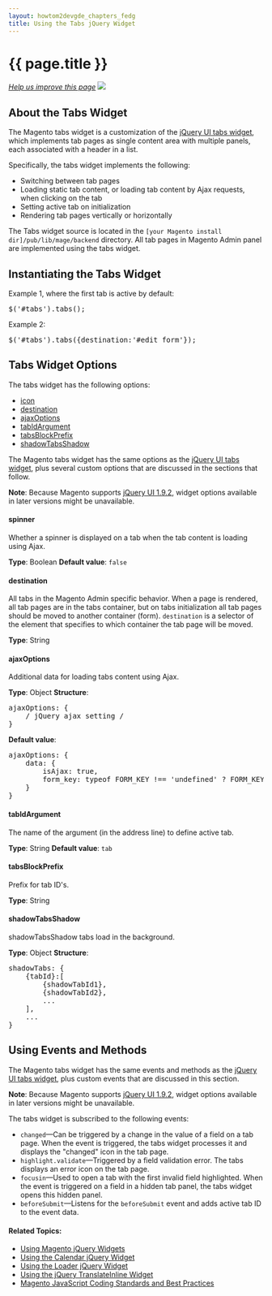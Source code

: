 ```yaml
---
layout: howtom2devgde_chapters_fedg
title: Using the Tabs jQuery Widget
---
```

 
<h1 id="fedg_jquery_tabs">{{ page.title }}</h1>

<p><a href="{{ site.githuburl }}guides/v1.0/m2fedg/javascript/jquery-plugin-tabs.md" target="_blank"><em>Help us improve this page</em></a>&nbsp;<img src="{{ site.baseurl }}common/images/newWindow.gif"/></p>

<h2 id="fedg_tabs-widget_overview">About the Tabs Widget</h2>

The Magento tabs widget is a customization of the <a href="http://api.jqueryui.com/tabs/" target="_blank">jQuery UI tabs widget</a>, which implements tab pages as single content area with multiple panels, each associated with a header in a list. 

Specifically, the tabs widget implements the following:

*	Switching between tab pages
*	Loading static tab content, or loading tab content by Ajax requests, when clicking on the tab
*	Setting active tab on initialization
*	Rendering tab pages vertically or horizontally

The Tabs widget source is located in the `[your Magento install dir]/pub/lib/mage/backend` directory. All tab pages in Magento Admin panel are implemented using the tabs widget.

<h2 id="fedg_tabs_init">Instantiating the Tabs Widget</h2>

Example 1, where the first tab is active by default:

<pre>$('#tabs').tabs();  </pre>
 
Example 2: 

<pre>$('#tabs').tabs({destination:'#edit_form'});  </pre>

<h2 id="fedg_tabs_options">Tabs Widget Options</h2>

The tabs widget has the following options:

*	<a href="#fedg_tabs_options-spinner">icon</a>
*	<a href="#fedg_tabs_options-destination">destination</a>
*	<a href="#fedg_tabs_options-ajaxOptions">ajaxOptions</a>
*	<a href="#fedg_tabs_options-tabIdArgument">tabIdArgument</a>
*	<a href="#fedg_tabs_options-tabsBlockPrefix">tabsBlockPrefix</a>
*	<a href="#fedg_tabs_options-shadowTabsShadow">shadowTabsShadow</a>

The Magento tabs widget has the same options as the <a href="http://api.jqueryui.com/tabs/" target="_blank">jQuery UI tabs widget</a>, plus several custom options that are discussed in the sections that follow.

**Note**: Because Magento supports <a href="http://blog.jqueryui.com/2012/11/jquery-ui-1-9-2/" target="_blank">jQuery UI 1.9.2</a>, widget options available in later versions might be unavailable.

<h4 id="fedg_tabs_options-spinner">spinner</h4>

Whether a spinner is displayed on a tab when the tab content is loading using Ajax. 

**Type**: Boolean 
**Default value**: `false`

<h4 id="fedg_tabs_options-destination">destination</h4>
 
All tabs in the Magento Admin specific behavior. When a page is rendered, all tab pages are in the tabs container, but on tabs initialization all tab pages should be moved to another container (form). `destination` is a selector of the element that specifies to which container the tab page will be moved. 

**Type**: String

<h4 id="fedg_tabs_options-ajaxOptions">ajaxOptions</h4>

Additional data for loading tabs content using Ajax. 

**Type**: Object 
**Structure**: 

<pre>ajaxOptions: { 
    / jQuery ajax setting / 
}</pre>

**Default value**: 

<pre>ajaxOptions: { 
    data: { 
        isAjax: true, 
        form_key: typeof FORM_KEY !== 'undefined' ? FORM_KEY : null 
    } 
}</pre>

<h4 id="fedg_tabs_options-tabIdArgument">tabIdArgument</h4>

The name of the argument (in the address line) to define active tab. 

**Type**: String 
**Default value**: `tab`

<h4 id="fedg_tabs_options-tabsBlockPrefix">tabsBlockPrefix</h4>

Prefix for tab ID's. 

**Type**: String

<h4 id="fedg_tabs_options-shadowTabsShadow">shadowTabsShadow</h4>

shadowTabsShadow tabs load in the background. 

**Type**: Object 
**Structure**: 

<pre>shadowTabs: { 
    {tabId}:[ 
        {shadowTabId1}, 
        {shadowTabId2}, 
        ... 
    ], 
    ... 
}</pre>

<h2 id="fedg_tabs_events-methods">Using Events and Methods</h2>

The Magento tabs widget has the same events and methods as the <a href="http://api.jqueryui.com/tabs/" target="_blank">jQuery UI tabs widget</a>, plus custom events that are discussed in this section.

**Note**: Because Magento supports <a href="http://blog.jqueryui.com/2012/11/jquery-ui-1-9-2/" target="_blank">jQuery UI 1.9.2</a>, widget options available in later versions might be unavailable.

The tabs widget is subscribed to the following events:

*	`changed`&mdash;Can be triggered by a change in the value of a field on a tab page. When the event is triggered, the tabs widget processes it and displays the "changed" icon in the tab page.
*	`highlight.validate`&mdash;Triggered by a field validation error. The tabs displays an error icon on the tab page.
*	`focusin`&mdash;Used to open a tab with the first invalid field highlighted. When the event is triggered on a field in a hidden tab panel, the tabs widget opens this hidden panel.
*	`beforeSubmit`&mdash;Listens for the `beforeSubmit` event and adds active tab ID to the event data.
 

#### Related Topics:

*	<a href="{{ site.baseurl }}guides/v1.0/m2fedg/javascript/jquery-widgets-about.html">Using Magento jQuery Widgets</a>
*	<a href="{{ site.baseurl }}guides/v1.0/m2fedg/javascript/jquery-widget-calendar.html">Using the Calendar jQuery Widget</a>
*	<a href="{{ site.baseurl }}guides/v1.0/m2fedg/javascript/jquery-widget-loader.html">Using the Loader jQuery Widget</a>
*	<a href="{{ site.baseurl }}guides/v1.0/m2fedg/javascript/jquery-widget-translate-inline.html">Using the jQuery TranslateInline Widget</a>	
*	<a href="{{ site.baseurl }}guides/v1.0/m2fedg/javascript/magento-js-coding-stnds-abt.html">Magento JavaScript Coding Standards and Best Practices</a>	